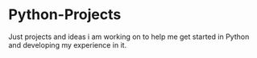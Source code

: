 # Python-Projects
Just projects and ideas i am working on to help me get started in Python and developing my experience in it.
